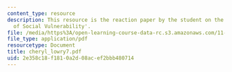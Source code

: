 ```yaml
---
content_type: resource
description: This resource is the reaction paper by the student on the topic 'Patterns
  of Social Vulnerability'.
file: /media/https%3A/open-learning-course-data-rc.s3.amazonaws.com/11-941-disaster-vulnerability-and-resilience-spring-2005/2e358c18f1810a2d08acef2bbb480714_cheryl_lowry7.pdf
file_type: application/pdf
resourcetype: Document
title: cheryl_lowry7.pdf
uid: 2e358c18-f181-0a2d-08ac-ef2bbb480714
---
```

